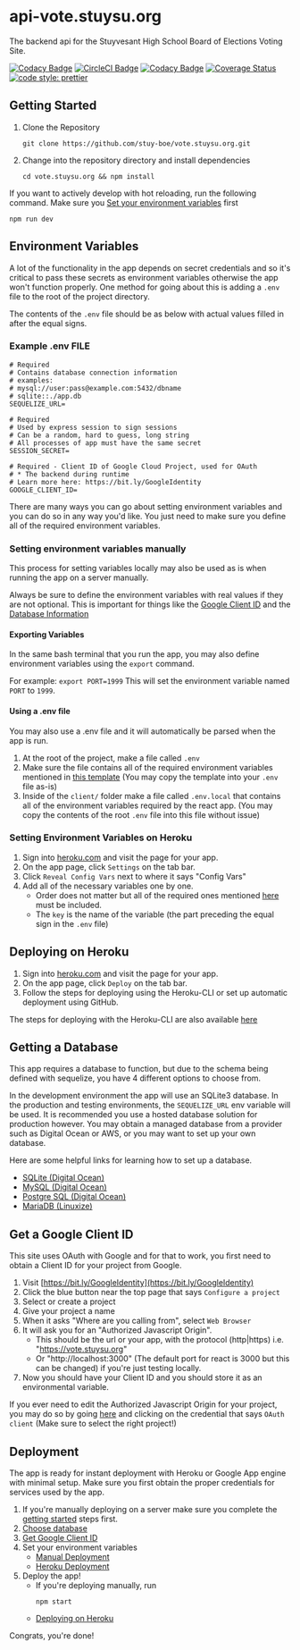 # api-vote.stuysu.org

The backend api for the Stuyvesant High School Board of Elections Voting Site.

[![Codacy Badge](https://api.codacy.com/project/badge/Grade/e9f69db0365f4714aea2accf8b159133)](https://app.codacy.com/gh/stuy-boe/api-vote.stuysu.org?utm_source=github.com&utm_medium=referral&utm_content=stuy-boe/api-vote.stuysu.org&utm_campaign=Badge_Grade_Dashboard)
[![CircleCI Badge](https://circleci.com/gh/stuy-boe/api-vote.stuysu.org.svg?style=svg)](https://github.com/stuy-boe/api.vote.stuysu.org)
[![Codacy Badge](https://api.codacy.com/project/badge/Grade/5dabc17c32034dbf9864d4821f614591)](https://app.codacy.com/gh/stuy-boe/api-vote.stuysu.org?utm_source=github.com&utm_medium=referral&utm_content=stuy-boe/api-vote.stuysu.org&utm_campaign=Badge_Grade_Settings)
[![Coverage Status](https://coveralls.io/repos/github/stuy-boe/api-vote.stuysu.org/badge.svg?branch=master)](https://coveralls.io/github/stuy-boe/api-vote.stuysu.org?branch=master)
[![code style: prettier](https://img.shields.io/badge/code_style-prettier-ff69b4.svg?style=flat-square)](https://github.com/prettier/prettier)

## Getting Started

1. Clone the Repository
    ```shell script
    git clone https://github.com/stuy-boe/vote.stuysu.org.git
    ```
2. Change into the repository directory and install dependencies
    ```shell script
    cd vote.stuysu.org && npm install
    ```

If you want to actively develop with hot reloading, run the following command.
Make sure you [Set your environment variables](#setting-environment-variables)
first

```shell script
npm run dev
```

## Environment Variables

A lot of the functionality in the app depends on secret credentials and so it's
critical to pass these secrets as environment variables otherwise the app won't
function properly. One method for going about this is adding a `.env` file to
the root of the project directory.

The contents of the `.env` file should be as below with actual values filled in
after the equal signs.

### Example .env FILE

```dotenv
# Required
# Contains database connection information
# examples:
# mysql://user:pass@example.com:5432/dbname
# sqlite::./app.db
SEQUELIZE_URL=

# Required
# Used by express session to sign sessions
# Can be a random, hard to guess, long string
# All processes of app must have the same secret
SESSION_SECRET=

# Required - Client ID of Google Cloud Project, used for OAuth
# * The backend during runtime
# Learn more here: https://bit.ly/GoogleIdentity
GOOGLE_CLIENT_ID=
```

There are many ways you can go about setting environment variables and you can
do so in any way you'd like. You just need to make sure you define all of the
required environment variables.

### Setting environment variables manually

This process for setting variables locally may also be used as is when running
the app on a server manually.

Always be sure to define the environment variables with real values if they are
not optional. This is important for things like the
[Google Client ID](#get-a-google-client-id) and the
[Database Information](#getting-a-database)

#### Exporting Variables

In the same bash terminal that you run the app, you may also define environment
variables using the `export` command.

For example: `export PORT=1999` This will set the environment variable named
`PORT` to `1999`.

#### Using a .env file

You may also use a .env file and it will automatically be parsed when the app is
run.

1. At the root of the project, make a file called `.env`
2. Make sure the file contains all of the required environment variables
   mentioned in [this template](#example-env-file) (You may copy the template
   into your `.env` file as-is)
3. Inside of the `client/` folder make a file called `.env.local` that contains
   all of the environment variables required by the react app. (You may copy the
   contents of the root `.env` file into this file without issue)

### Setting Environment Variables on Heroku

1. Sign into [heroku.com](https://heroku.com) and visit the page for your app.
2. On the app page, click `Settings` on the tab bar.
3. Click `Reveal Config Vars` next to where it says "Config Vars"
4. Add all of the necessary variables one by one.
    - Order does not matter but all of the required ones mentioned
      [here](#environment-variables) must be included.
    - The `key` is the name of the variable (the part preceding the equal sign
      in the `.env` file)

## Deploying on Heroku

1. Sign into [heroku.com](https://heroku.com) and visit the page for your app.
2. On the app page, click `Deploy` on the tab bar.
3. Follow the steps for deploying using the Heroku-CLI or set up automatic
   deployment using GitHub.

The steps for deploying with the Heroku-CLI are also available
[here](https://devcenter.heroku.com/articles/heroku-cli)

## Getting a Database

This app requires a database to function, but due to the schema being defined
with sequelize, you have 4 different options to choose from.

In the development environment the app will use an SQLite3 database. In the
production and testing environments, the `SEQUELIZE_URL` env variable will be
used. It is recommended you use a hosted database solution for production
however. You may obtain a managed database from a provider such as Digital Ocean
or AWS, or you may want to set up your own database.

Here are some helpful links for learning how to set up a database.

-   [SQLite (Digital Ocean)](https://www.digitalocean.com/community/tutorials/how-and-when-to-use-sqlite)
-   [MySQL (Digital Ocean)](https://www.digitalocean.com/community/tutorial_collections/6)
-   [Postgre SQL (Digital Ocean)](https://www.digitalocean.com/community/tutorial_collections/91)
-   [MariaDB (Linuxize)](https://linuxize.com/post/how-to-install-mariadb-on-ubuntu-18-04/)

## Get a Google Client ID

This site uses OAuth with Google and for that to work, you first need to obtain
a Client ID for your project from Google.

1. Visit [https://bit.ly/GoogleIdentity](https://bit.ly/GoogleIdentity)
2. Click the blue button near the top page that says `Configure a project`
3. Select or create a project
4. Give your project a name
5. When it asks "Where are you calling from", select `Web Browser`
6. It will ask you for an "Authorized Javascript Origin".
    - This should be the url or your app, with the protocol (http|https) i.e.
      "https://vote.stuysu.org"
    - Or "http://localhost:3000" (The default port for react is 3000 but this
      can be changed) if you're just testing locally.
7. Now you should have your Client ID and you should store it as an
   environmental variable.

If you ever need to edit the Authorized Javascript Origin for your project, you
may do so by going
[here](https://console.developers.google.com/apis/credentials) and clicking on
the credential that says `OAuth client` (Make sure to select the right project!)

## Deployment

The app is ready for instant deployment with Heroku or Google App engine with
minimal setup. Make sure you first obtain the proper credentials for services
used by the app.

1. If you're manually deploying on a server make sure you complete the
   [getting started](#getting-started) steps first.
2. [Choose database](#getting-a-database)
3. [Get Google Client ID](#get-a-google-client-id)
4. Set your environment variables
    - [Manual Deployment](#setting-environment-variables-manually)
    - [Heroku Deployment](#setting-environment-variables-on-heroku)
5. Deploy the app!
    - If you're deploying manually, run
        ```shell script
        npm start
        ```
    - [Deploying on Heroku](#deploying-on-heroku)

Congrats, you're done!
